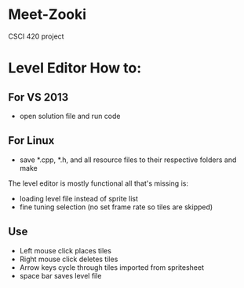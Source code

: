 Meet-Zooki
==========

CSCI 420 project


Level Editor How to:
====================

For VS 2013
-----------
- open solution file and run code

For Linux
---------
- save *.cpp, *.h, and all resource files to their respective folders and make

The level editor is mostly functional all that's missing is:
- loading level file instead of sprite list
- fine tuning selection (no set frame rate so tiles are skipped)
 
Use
---

- Left mouse click places tiles
- Right mouse click deletes tiles
- Arrow keys cycle through tiles imported from spritesheet
- space bar saves level file

